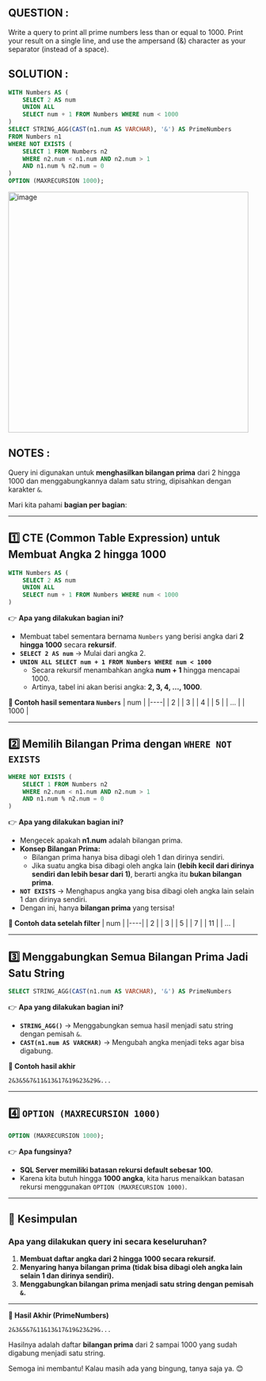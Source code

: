 ## QUESTION :

Write a query to print all prime numbers less than or equal to 1000. Print your result on a single line, and use the ampersand (&)
character as your separator (instead of a space).

## SOLUTION :
```SQL
WITH Numbers AS (
    SELECT 2 AS num
    UNION ALL
    SELECT num + 1 FROM Numbers WHERE num < 1000
)
SELECT STRING_AGG(CAST(n1.num AS VARCHAR), '&') AS PrimeNumbers
FROM Numbers n1
WHERE NOT EXISTS (
    SELECT 1 FROM Numbers n2
    WHERE n2.num < n1.num AND n2.num > 1
    AND n1.num % n2.num = 0
)
OPTION (MAXRECURSION 1000);
```
<img width="485" alt="image" src="https://github.com/user-attachments/assets/e54b6e49-b338-4ce1-9eae-3c2eb97ffaa0" />


## NOTES :
Query ini digunakan untuk **menghasilkan bilangan prima** dari 2 hingga 1000 dan menggabungkannya dalam satu string, dipisahkan dengan karakter `&`.  

Mari kita pahami **bagian per bagian**:  

---

## **1️⃣ CTE (Common Table Expression) untuk Membuat Angka 2 hingga 1000**
```sql
WITH Numbers AS (
    SELECT 2 AS num
    UNION ALL
    SELECT num + 1 FROM Numbers WHERE num < 1000
)
```
👉 **Apa yang dilakukan bagian ini?**  
- Membuat tabel sementara bernama `Numbers` yang berisi angka dari **2 hingga 1000** secara **rekursif**.  
- **`SELECT 2 AS num`** → Mulai dari angka 2.  
- **`UNION ALL SELECT num + 1 FROM Numbers WHERE num < 1000`**  
  - Secara rekursif menambahkan angka **num + 1** hingga mencapai 1000.  
  - Artinya, tabel ini akan berisi angka: **2, 3, 4, ..., 1000**.  

**🔹 Contoh hasil sementara `Numbers`**
| num |
|----|
| 2  |
| 3  |
| 4  |
| 5  |
| ... |
| 1000 |

---

## **2️⃣ Memilih Bilangan Prima dengan `WHERE NOT EXISTS`**
```sql
WHERE NOT EXISTS (
    SELECT 1 FROM Numbers n2
    WHERE n2.num < n1.num AND n2.num > 1
    AND n1.num % n2.num = 0
)
```
👉 **Apa yang dilakukan bagian ini?**  
- Mengecek apakah **n1.num** adalah bilangan prima.  
- **Konsep Bilangan Prima:**  
  - Bilangan prima hanya bisa dibagi oleh 1 dan dirinya sendiri.  
  - Jika suatu angka bisa dibagi oleh angka lain **(lebih kecil dari dirinya sendiri dan lebih besar dari 1)**, berarti
    angka itu **bukan bilangan prima**.  
- **`NOT EXISTS`** → Menghapus angka yang bisa dibagi oleh angka lain selain 1 dan dirinya sendiri.  
- Dengan ini, hanya **bilangan prima** yang tersisa!  

**🔹 Contoh data setelah filter**
| num |
|----|
| 2  |
| 3  |
| 5  |
| 7  |
| 11 |
| ... |

---

## **3️⃣ Menggabungkan Semua Bilangan Prima Jadi Satu String**
```sql
SELECT STRING_AGG(CAST(n1.num AS VARCHAR), '&') AS PrimeNumbers
```
👉 **Apa yang dilakukan bagian ini?**  
- **`STRING_AGG()`** → Menggabungkan semua hasil menjadi satu string dengan pemisah `&`.  
- **`CAST(n1.num AS VARCHAR)`** → Mengubah angka menjadi teks agar bisa digabung.  

**🔹 Contoh hasil akhir**
```plaintext
2&3&5&7&11&13&17&19&23&29&...
```

---

## **4️⃣ `OPTION (MAXRECURSION 1000)`**
```sql
OPTION (MAXRECURSION 1000);
```
👉 **Apa fungsinya?**  
- **SQL Server memiliki batasan rekursi default sebesar 100.**  
- Karena kita butuh hingga **1000 angka**, kita harus menaikkan batasan rekursi menggunakan `OPTION (MAXRECURSION 1000)`.  

---

## **🎯 Kesimpulan**
### **Apa yang dilakukan query ini secara keseluruhan?**
1. **Membuat daftar angka dari 2 hingga 1000 secara rekursif.**  
2. **Menyaring hanya bilangan prima (tidak bisa dibagi oleh angka lain selain 1 dan dirinya sendiri).**  
3. **Menggabungkan bilangan prima menjadi satu string dengan pemisah `&`.**  

---

**📌 Hasil Akhir (PrimeNumbers)**
```plaintext
2&3&5&7&11&13&17&19&23&29&...
```
Hasilnya adalah daftar **bilangan prima** dari 2 sampai 1000 yang sudah digabung menjadi satu string.  

Semoga ini membantu! Kalau masih ada yang bingung, tanya saja ya. 😊
